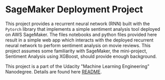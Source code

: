 # SageMaker Deployment Project

This project provides a recurrent neural network (RNN) built with the `Pytorch` library that implements a simple sentiment analysis tool deployed on AWS SageMaker. The files notebooks and python files provided here result in a simple web app which interacts with the deployed recurrent neural network to perform sentiment analysis on movie reviews. This project assumes some familiarity with SageMaker, the mini-project, Sentiment Analysis using XGBoost, should provide enough background.

This project is a part of the Udacity "Machine Learning Engineering" Nanodegree. Details are found here [README](https://github.com/udacity/sagemaker-deployment/tree/master/README.md).
